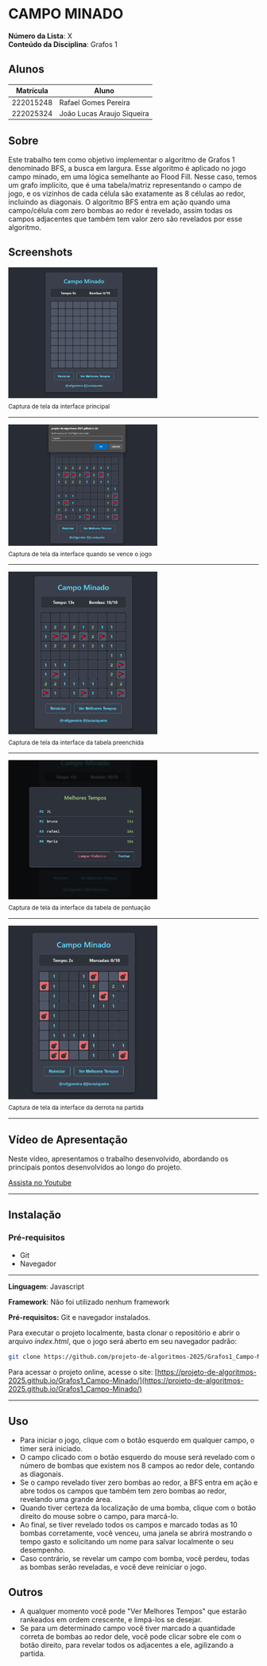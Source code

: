 # CAMPO MINADO

**Número da Lista**: X<br>
**Conteúdo da Disciplina**: Grafos 1<br>

## Alunos

|Matrícula | Aluno |
| -- | -- |
| 222015248  |  Rafael Gomes Pereira |
| 222025324  |  João Lucas Araujo Siqueira |

## Sobre

Este trabalho tem como objetivo implementar o algoritmo de Grafos 1 denominado BFS, a busca em largura. Esse algoritmo é aplicado no jogo campo minado, em uma lógica semelhante ao Flood Fill. Nesse caso, temos um grafo implícito, que é uma tabela/matriz representando o campo de jogo, e os vizinhos de cada célula são exatamente as 8 células ao redor, incluindo as diagonais. O algoritmo BFS entra em ação quando uma campo/célula com zero bombas ao redor é revelado, assim todas os campos adjacentes que também tem valor zero são revelados por esse algoritmo.

## Screenshots


<p>
  <img src="/assets/telaInicio.png" width="300" alt="Captura de tela da interface principal">
  <br>
  <sub>Captura de tela da interface principal</sub>
</p>

---

<p>
  <img src="/assets/telaJogoVencido.png" width="300" alt="Captura de tela da interface quando se vence o jogo">
  <br>
  <sub>Captura de tela da interface quando se vence o jogo</sub>
</p>

---

<p>
  <img src="/assets/telaJogoTerminado.png" width="300" alt="Captura de tela da interface da tabela preenchida">
  <br>
  <sub>Captura de tela da interface da tabela preenchida</sub>
</p>

---

<p>
  <img src="/assets/telaTabelaPontuacao.png" width="300" alt="Captura de tela da interface da tabela de pontuacao">
  <br>
  <sub>Captura de tela da interface da tabela de pontuação</sub>
</p>

---

<p>
  <img src="/assets/telaDerrota.png" width="300" alt="Captura de tela da interface da derrota na partida ">
  <br>
  <sub>Captura de tela da interface da derrota na partida</sub>
</p>

---


## Vídeo de Apresentação

Neste vídeo, apresentamos o trabalho desenvolvido, abordando os principais pontos desenvolvidos ao longo do projeto.

[Assista no Youtube](https://youtu.be/pwgeXTZMVvQ)


---

## Instalação

### Pré-requisitos

- Git
- Navegador

---

**Linguagem**: Javascript <br>

**Framework**: Não foi utilizado nenhum framework<br>

**Pré-requisitos:** Git e navegador instalados.<br>

Para executar o projeto localmente, basta clonar o repositório e abrir o arquivo _index.html_, que o jogo será aberto em seu navegador padrão:


```bash
git clone https://github.com/projeto-de-algoritmos-2025/Grafos1_Campo-Minado.git
```

Para acessar o projeto online, acesse o site:
[https://projeto-de-algoritmos-2025.github.io/Grafos1_Campo-Minado/](https://projeto-de-algoritmos-2025.github.io/Grafos1_Campo-Minado/)

---

## Uso

- Para iniciar o jogo, clique com o botão esquerdo em qualquer campo, o timer será iniciado.
- O campo clicado com o botão esquerdo do mouse será revelado com o número de bombas que existem nos 8 campos ao redor dele, contando as diagonais.
- Se o campo revelado tiver zero bombas ao redor, a BFS entra em ação e abre todos os campos que também tem zero bombas ao redor, revelando uma grande área.
- Quando tiver certeza da localização de uma bomba, clique com o botão direito do mouse sobre o campo, para marcá-lo.
- Ao final, se tiver revelado todos os campos e marcado todas as 10 bombas corretamente, você venceu, uma janela se abrirá mostrando o tempo gasto e solicitando um nome para salvar localmente o seu desempenho.
- Caso contrário, se revelar um campo com bomba, você perdeu, todas as bombas serão reveladas, e você deve reiniciar o jogo.

## Outros

- A qualquer momento você pode "Ver Melhores Tempos" que estarão rankeados em ordem crescente, e limpá-los se desejar.
- Se para um determinado campo você tiver marcado a quantidade correta de bombas ao redor dele, você pode clicar sobre ele com o botão direito, para revelar todos os adjacentes a ele, agilizando a partida.




